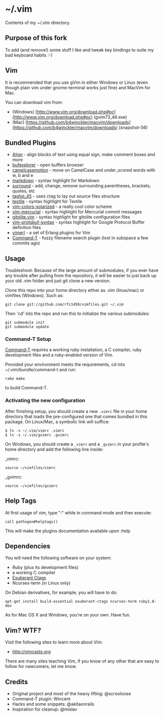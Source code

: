 ~/.vim
======

Contents of my ~/.vim directory.


Purpose of this fork
--------------------

To add (and remove!) some stuff I like and tweak key bindings to suite my bad
keyboard habits :-)


Vim
---

It is recommended that you use gVim in either Windows or Linux (even though
plain vim under gnome-terminal works just fine) and MacVim for Mac.

You can download vim from:

 * (Windows) [http://www.vim.org/download.php#pc](http://www.vim.org/download.php#pc) (gvim73\_46.exe)
 * (Mac) [https://github.com/b4winckler/macvim/downloads](https://github.com/b4winckler/macvim/downloads) (snapshot-56)


Bundled Plugins
---------------

 * [Align][] - align blocks of text using equal sign, make comment boxes and
   more
 * [bufexplorer][] - open buffers browser
 * [camelcasemotion][] - move on CamelCase and under\_scored words with w, b
   and e
 * [markdown][] - syntax highlight for Markdown
 * [surround][] - add, change, remove surrounding parentheses, brackets,
   quotes, etc
 * [taglist\_45][taglist-45] - uses ctag to lay out source files structure
 * [textile][] - syntax highlight for Textile
 * [vim-colors-solarized][solarized] - a really cool color scheme
 * [vim-mercurial][mercurial] - syntax highlight for Mercurial commit messages
 * [gitolite.vim][gitolite] - syntax highlight for gitolite configuration
   files
 * [vim-protobuf-syntax][protobuf] - syntax highlight for Google Protocol
   Buffer definition files
 * [vimerl][] - a set of Erlang plugins for Vim
 * [Command-T][] - fuzzy filename search plugin (lost in subspace a few
   commits ago)


Usage
-----

Troubleshoot: Because of the large amount of submodules, if you ever have any
trouble after pulling from the repository, it will be easier to just back up
your old .vim folder and just git clone a new version.

Clone this repo into your home directory either as .vim (linux/mac) or
vimfiles (Windows). Such as:

    git clone git://github.com/rfc1459/vimfiles.git ~/.vim

Then 'cd' into the repo and run this to initialize the various submodules:

    git submodule init
    git submodule update

### Command-T Setup ###

[Command-T][] requires a working ruby installation, a C compiler, ruby
development files and a ruby-enabled version of Vim.

Provided your environment meets the requirements, cd into
~/.vim/bundle/command-t and run:

    rake make

to build Command-T.

### Activating the new configuration ###

After finishing setup, you should create a new `.vimrc` file in your home
directory that loads the pre-configured one that comes bundled in this
package. On Linux/Mac, a symbolic link will suffice:

    $ ln -s ~/.vim/vimrc .vimrc
    $ ln -s ~/.vim/gvimrc .gvimrc

On Windows, you should create a `_vimrc` and a `_gvimrc` in your profile's
home directory and add the following line inside:

\_vimrc:

    source ~/vimfiles/vimrc

\_gvimrc:

    source ~/vimfiles/gvimrc


Help Tags
---------

At first usage of vim, type ":" while in command mode and then execute:

    call pathogen#helptags()

This will make the plugins documentation available upon :help


Dependencies
------------

You will need the following software on your system:

 * Ruby (plus its development files)
 * a working C compiler
 * [Exuberant Ctags](http://ctags.sourceforge.net/)
 * Ncurses-term (in Linux only)

On Debian derivatives, for example, you will have to do:

    apt-get install build-essential exuberant-ctags ncurses-term ruby1.8-dev

As for Mac OS X and Windows, you're on your own. Have fun.


Vim? WTF?
---------


Visit the following sites to learn more about Vim:

 * http://vimcasts.org

There are many sites teaching Vim, if you know of any other that are easy to
follow for newcomers, let me know.


Credits
-------

 * Original project and most of the heavy lifting: @scrooloose
 * Command-T plugin: Wincent
 * Hacks and some snippets: @akitaonrails
 * Inspiration for cleanup: @mislav

[Align]: http://www.vim.org/scripts/script.php?script_id=294
[bufexplorer]: http://www.vim.org/scripts/script.php?script_id=42
[camelcasemotion]: http://www.vim.org/script.php?script_id=1905
[markdown]: http://www.vim.org/scripts/script.php?script_id=1242
[surround]: http://www.vim.org/scripts/script.php?script_id=1697
[taglist-45]: http://www.vim.org/scripts/script.php?script_id=273
[textile]: http://www.vim.org/scripts/script.php?script_id=2305
[solarized]: https://github.com/altercation/vim-colors-solarized
[mercurial]: https://github.com/DasIch/vim-mercurial
[gitolite]: https://github.com/tmatilai/gitolite.vim
[protobuf]: https://github.com/jdevera/vim-protobuf-syntax
[vimerl]: https://github.com/oscarh/vimerl
[Command-T]: https://wincent.com/products/command-t
